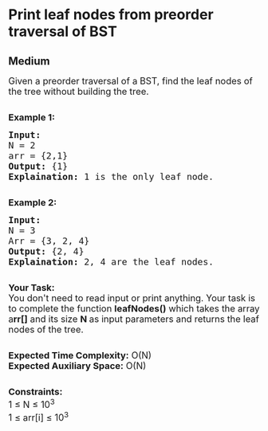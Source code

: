 # Print leaf nodes from preorder traversal of BST
## Medium
<div class="problems_problem_content__Xm_eO" style="user-select: auto;"><p style="user-select: auto;"><span style="font-size: 18px; user-select: auto;">Given a preorder traversal of a BST, find&nbsp;the leaf nodes of the tree without building the tree.</span></p>

<p style="user-select: auto;"><br style="user-select: auto;">
<span style="font-size: 18px; user-select: auto;"><strong style="user-select: auto;">Example 1:</strong></span></p>

<pre style="user-select: auto;"><span style="font-size: 18px; user-select: auto;"><strong style="user-select: auto;">Input:</strong>
N = 2
arr = {2,1}
<strong style="user-select: auto;">Output:</strong> {1}
<strong style="user-select: auto;">Explaination:</strong> 1 is the only leaf node.
</span></pre>

<p style="user-select: auto;"><br style="user-select: auto;">
<span style="font-size: 18px; user-select: auto;"><strong style="user-select: auto;">Example 2:</strong></span></p>

<pre style="user-select: auto;"><span style="font-size: 18px; user-select: auto;"><strong style="user-select: auto;">Input:</strong>
N = 3
Arr = {3, 2, 4}
<strong style="user-select: auto;">Output:</strong> {2, 4}
<strong style="user-select: auto;">Explaination:</strong> 2, 4 are the leaf nodes.</span></pre>

<p style="user-select: auto;"><br style="user-select: auto;">
<span style="font-size: 18px; user-select: auto;"><strong style="user-select: auto;">Your Task:</strong><br style="user-select: auto;">
You don't need to read input or print anything. Your task is to complete the function&nbsp;<strong style="user-select: auto;">leafNodes()</strong>&nbsp;which takes the array a<strong style="user-select: auto;">rr[]</strong> and its size <strong style="user-select: auto;">N&nbsp;</strong>as input parameters&nbsp;and returns&nbsp;the leaf nodes of the tree.</span></p>

<p style="user-select: auto;"><br style="user-select: auto;">
<span style="font-size: 18px; user-select: auto;"><strong style="user-select: auto;">Expected Time Complexity:</strong> O(N)<br style="user-select: auto;">
<strong style="user-select: auto;">Expected Auxiliary Space:</strong> O(N)</span></p>

<p style="user-select: auto;"><br style="user-select: auto;">
<span style="font-size: 18px; user-select: auto;"><strong style="user-select: auto;">Constraints:</strong><br style="user-select: auto;">
1 ≤ N ≤ 10<sup style="user-select: auto;">3</sup><br style="user-select: auto;">
1 ≤ arr[i]&nbsp;≤ 10<sup style="user-select: auto;">3</sup></span></p>
</div>